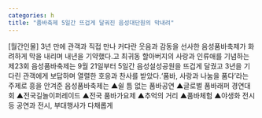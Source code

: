 ```yaml
---
categories: h
title: "품바축제 5일간 뜨겁게 달궈진 음성대단원의 막내려"
---
```

[월간인물] 3년 만에 관객과 직접 만나 커다란 웃음과 감동을 선사한 음성품바축제가 화려하게 막을 내리며 내년을 기약했다.고 최귀동 할아버지의 사랑과 인류애를 기념하는 제23회 음성품바축제는 9월 21일부터 5일간 음성설성공원을 뜨겁게 달궜고 3년을 기다린 관객에게 보답하며 열렬한 호응과 찬사를 받았다.‘품바, 사랑과 나눔을 품다’라는 주제로 흥을 안겨준 음성품바축제는 ▲쉴 틈 없는 품바공연 ▲글로벌 품바래퍼 경연대회 ▲전국길놀이퍼레이드 ▲전국 품바가요제 ▲추억의 거리 ▲품바체험 ▲야생화 전시 등 공연과 전시, 부대행사가 다채롭게
